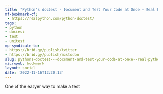 ```yaml
---
title: "Python's doctest - Document and Test Your Code at Once – Real Python"
mf-bookmark-of:
 - https://realpython.com/python-doctest/
tags:
- python
- doctest
- test
- unitest
mp-syndicate-to:
- https://brid.gy/publish/twitter
- https://brid.gy/publish/mastodon
slug: pythons-doctest---document-and-test-your-code-at-once--real-python
micropub: bookmark
layout: social
date: '2022-11-16T12:20:13'
---
```

One of the easyer way to make a test